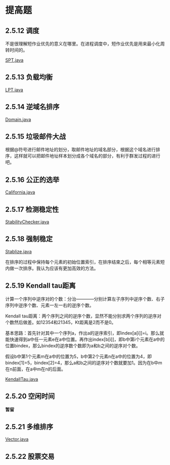 # 提高题

## 2.5.12 调度

不是很理解短作业优先的意义在哪里。在进程调度中，短作业优先是用来最小化周转时间的。

[SPT.java](https://github.com/Dokyme/algorithms_4th_exercises/blob/master/src/main/java/com/dokyme/alg4/sorting/application/SPT.java)

## 2.5.13 负载均衡

[LPT.java](https://github.com/Dokyme/algorithms_4th_exercises/blob/master/src/main/java/com/dokyme/alg4/sorting/application/LPT.java)

## 2.5.14 逆域名排序

[Domain.java](https://github.com/Dokyme/algorithms_4th_exercises/blob/master/src/main/java/com/dokyme/alg4/sorting/application/Domain.java)

## 2.5.15 垃圾邮件大战

根据@符号进行邮件地址的划分，取邮件地址的域名部分，根据这个域名进行排序，这样就可以把邮件地址样本划分成各个域名的部分，有利于群发过程的进行吧。

## 2.5.16 公正的选举

[California.java](https://github.com/Dokyme/algorithms_4th_exercises/blob/master/src/main/java/com/dokyme/alg4/sorting/application/California.java)

## 2.5.17 检测稳定性

[StabilityChecker.java](https://github.com/Dokyme/algorithms_4th_exercises/blob/master/src/main/java/com/dokyme/alg4/sorting/application/StabilityChecker.java)

## 2.5.18 强制稳定

[Stablize.java](https://github.com/Dokyme/algorithms_4th_exercises/blob/master/src/main/java/com/dokyme/alg4/sorting/application/Stablize.java)

在排序的过程中保持每个元素的初始位置索引，在排序结束之后，每个相等元素短内做一次排序。我认为应该有更加高效的方法。

## 2.5.19 Kendall tau距离

计算一个序列中逆序对的个数：分治————分别计算左子序列中逆序个数、右子序列中逆序个数、元素一左一右的逆序个数。

Kendall tau距离：两个序列之间的逆序个数，显然不能分别求两个序列的逆序对个数然后做差。如12354和21345，Kt距离是2而不是0。

基本思路：首先针对其中一个序列a，作出a的逆序索引，即index[a[i]]=i。那么就能快速得到a中任一元素e在a中位置。再作出index[b[i]]，即b中第i个元素在a中的位置bindex，那么bindex的逆序数个数即为a和b之间的逆序对个数。

假设b中第1个元素m在a中的位置为5，b中第2个元素n在a中的位置为4，即bindex[1]=5，bindex[2]=4，那么a和b之间的逆序对个数就要加1。因为在b中m在n前面，在a中m在n的后面。

[KendallTau.java](https://github.com/Dokyme/algorithms_4th_exercises/blob/master/src/main/java/com/dokyme/alg4/sorting/application/KendallTau.java)

## 2.5.20 空闲时间

**暂留**

## 2.5.21 多维排序

[Vector.java](https://github.com/Dokyme/algorithms_4th_exercises/blob/master/src/main/java/com/dokyme/alg4/sorting/application/Vector.java)

## 2.5.22 股票交易